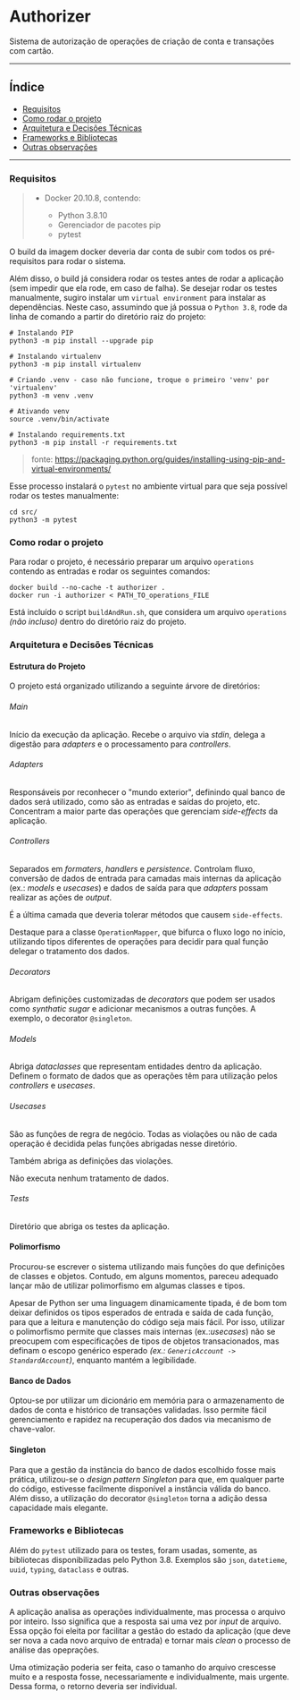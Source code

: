 # Authorizer

Sistema de autorização de operações de criação de conta e transações com cartão.

-----

## Índice
- [Requisitos](#requisitos)
- [Como rodar o projeto](#como-rodar-o-projeto)
- [Arquitetura e Decisões Técnicas](#arquitetura-e-decisões-técnicas)
- [Frameworks e Bibliotecas](#frameworks-e-bibliotecas)
- [Outras observações](#outras-observações)

-----

### Requisitos
> - Docker 20.10.8, contendo:
> 
>     * Python 3.8.10
>     * Gerenciador de pacotes pip
>     * pytest
>     

O build da imagem docker deveria dar conta de subir com todos os pré-requisitos para rodar o sistema.

Além disso, o build já considera rodar os testes antes de rodar a aplicação (sem impedir que ela rode, em caso de falha).
Se desejar rodar os testes manualmente, sugiro instalar um `virtual environment` para instalar as dependências.
Neste caso, assumindo que já possua o `Python 3.8`, rode da linha de comando a partir do diretório raiz do projeto:

```shell
# Instalando PIP
python3 -m pip install --upgrade pip

# Instalando virtualenv
python3 -m pip install virtualenv

# Criando .venv - caso não funcione, troque o primeiro 'venv' por 'virtualenv'
python3 -m venv .venv

# Ativando venv
source .venv/bin/activate

# Instalando requirements.txt
python3 -m pip install -r requirements.txt
```

> fonte: https://packaging.python.org/guides/installing-using-pip-and-virtual-environments/

Esse processo instalará o `pytest` no ambiente virtual para que seja possível rodar os testes manualmente:

```shell
cd src/
python3 -m pytest
```

### Como rodar o projeto
Para rodar o projeto, é necessário preparar um arquivo `operations` contendo as entradas e rodar os seguintes comandos:
```shell
docker build --no-cache -t authorizer .
docker run -i authorizer < PATH_TO_operations_FILE
```
Está incluído o script `buildAndRun.sh`, que considera um arquivo `operations` _(não incluso)_ dentro do diretório raiz do projeto.

### Arquitetura e Decisões Técnicas

#### Estrutura do Projeto
O projeto está organizado utilizando a seguinte árvore de diretórios:

###### Main
Início da execução da aplicação. Recebe o arquivo via _stdin_, delega a digestão para _adapters_ e o processamento para _controllers_.

###### Adapters
Responsáveis por reconhecer o "mundo exterior", definindo qual banco de dados será utilizado, como são as entradas e saídas do projeto, etc.
Concentram a maior parte das operações que gerenciam _side-effects_ da aplicação.

###### Controllers
Separados em _formaters_, _handlers_ e _persistence_. Controlam fluxo, conversão de dados de entrada para camadas mais internas da aplicação (ex.: _models_ e _usecases_) e dados de saída para que _adapters_ possam realizar as ações de _output_.

É a última camada que deveria tolerar métodos que causem `side-effects`.

Destaque para a classe `OperationMapper`, que bifurca o fluxo logo no início, utilizando tipos diferentes de operações para decidir para qual função delegar o tratamento dos dados.

###### Decorators
Abrigam definições customizadas de _decorators_ que podem ser usados como _synthatic sugar_ e adicionar mecanismos a outras funções. A exemplo, o decorator `@singleton`.

###### Models
Abriga _dataclasses_ que representam entidades dentro da aplicação. Definem o formato de dados que as operações têm para utilização pelos _controllers_ e _usecases_.

###### Usecases
São as funções de regra de negócio. Todas as violações ou não de cada operação é decidida pelas funções abrigadas nesse diretório.

Também abriga as definições das violações.

Não executa nenhum tratamento de dados.

###### Tests
Diretório que abriga os testes da aplicação.

#### Polimorfismo
Procurou-se escrever o sistema utilizando mais funções do que definições de classes e objetos. Contudo, em alguns momentos, pareceu adequado lançar mão de utilizar polimorfismo em algumas classes e tipos.

Apesar de Python ser uma linguagem dinamicamente tipada, é de bom tom deixar definidos os tipos esperados de entrada e saída de cada função, para que a leitura e manutenção do código seja mais fácil. Por isso, utilizar o polimorfismo permite que classes mais internas (ex.:_usecases_) não se preocupem com especificações de tipos de objetos transacionados, mas definam o escopo genérico esperado _(ex.: `GenericAccount -> StandardAccount`)_, enquanto mantém a legibilidade.

#### Banco de Dados
Optou-se por utilizar um dicionário em memória para o armazenamento de dados de conta e histórico de transações validadas. Isso permite fácil gerenciamento e rapidez na recuperação dos dados via mecanismo de chave-valor.

#### Singleton
Para que a gestão da instância do banco de dados escolhido fosse mais prática, utilizou-se o _design pattern Singleton_ para que, em qualquer parte do código, estivesse facilmente disponível a instância válida do banco. Além disso, a utilização do decorator `@singleton` torna a adição dessa capacidade mais elegante.

### Frameworks e Bibliotecas
Além do `pytest` utilizado para os testes, foram usadas, somente, as bibliotecas disponibilizadas pelo Python 3.8. Exemplos são `json`, `datetieme`, `uuid`, `typing`, `dataclass` e outras.

### Outras observações
A aplicação analisa as operações individualmente, mas processa o arquivo por inteiro. Isso significa que a resposta sai uma vez por _input_ de arquivo. Essa opção foi eleita por facilitar a gestão do estado da aplicação (que deve ser nova a cada novo arquivo de entrada) e tornar mais _clean_ o processo de análise das opeprações.

Uma otimização poderia ser feita, caso o tamanho do arquivo crescesse muito e a resposta fosse, necessariamente e individualmente, mais urgente. Dessa forma, o retorno deveria ser individual.
